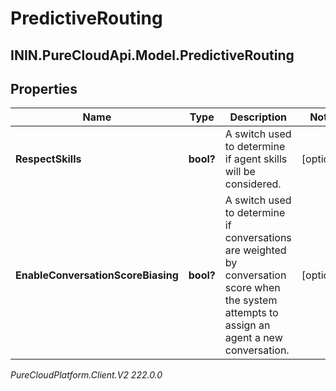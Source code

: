 # PredictiveRouting

## ININ.PureCloudApi.Model.PredictiveRouting

## Properties

|Name | Type | Description | Notes|
|------------ | ------------- | ------------- | -------------|
| **RespectSkills** | **bool?** | A switch used to determine if agent skills will be considered. | [optional] |
| **EnableConversationScoreBiasing** | **bool?** | A switch used to determine if conversations are weighted by conversation score when the system attempts to assign an agent a new conversation. | [optional] |



_PureCloudPlatform.Client.V2 222.0.0_
